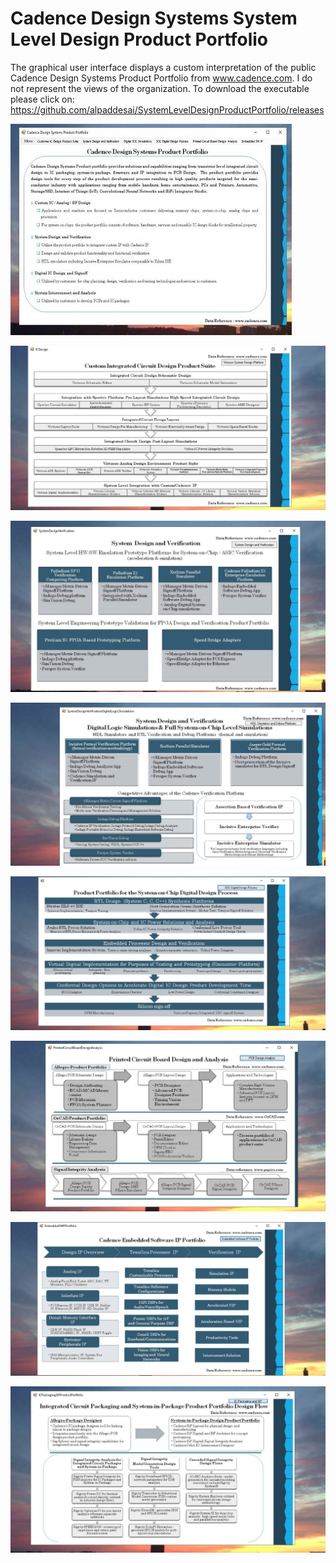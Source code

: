 # Cadence Design Systems System Level Design Product Portfolio

The graphical user interface displays a custom interpretation of the public Cadence Design Systems Product Portfolio from www.cadence.com.
I do not represent the views of the organization. To download the executable please click on: https://github.com/alpaddesai/SystemLevelDesignProductPortfolio/releases

![Image of System Level Design Product Portfolio](MainGraphicalUserInterface.jpg)


![Image](CustomICDesignProductImage.png)



![Image](SystemDesignVerificationImage.png)


![Image](DigitalLogicSimulationsImage.png)



![Image](ProductPortfolioSOCDigitalDesign.png)



![Image](PCBImage.png)



![Image](IPPortfolioImage.png)




![Image](ICPackageSiPDesign.png)
